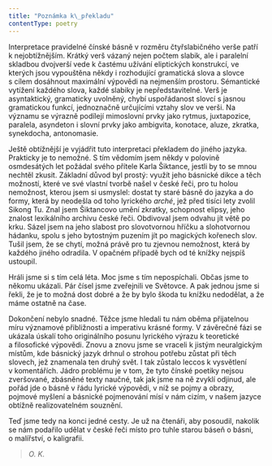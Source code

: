 ```yaml
---
title: "Poznámka k\_překladu"
contentType: poetry
---
```


<section>

Interpretace pravidelné čínské básně v rozměru čtyřslabičného verše patří k nejobtížnějším. Krátký verš vázaný nejen počtem slabik, ale i paralelní skladbou dvojverší vede k častému užívání eliptických konstrukcí, ve kterých jsou vypouštěna někdy i rozhodující gramatická slova a slovce s cílem dosáhnout maximální výpovědi na nejmenším prostoru. Sémantické vytížení každého slova, každé slabiky je nepředstavitelné. Verš je asyntaktický, gramaticky uvolněný, chybí uspořádanost slovcí s jasnou gramatickou funkcí, jednoznačně určujícími vztahy slov ve verši. Na významu se výrazně podílejí mimoslovní prvky jako rytmus, juxtapozice, paralela, asyndeton i slovní prvky jako ambigvita, konotace, aluze, zkratka, synekdocha, antonomasie.

Ještě obtížnější je vyjádřit tuto interpretaci překladem do jiného jazyka. Prakticky je to nemožné. S tím vědomím jsem někdy v polovině osmdesátých let požádal svého přítele Karla Šiktance, jestli by to se mnou nechtěl zkusit. Základní důvod byl prostý: využít jeho básnické dikce a těch možností, které ve své vlastní tvorbě našel v české řeči, pro tu holou nemožnost, kterou jsem si usmyslel: dostat ty staré básně do jazyka a do formy, která by neodešla od toho lyrického _arché_, jež před tisíci lety zvolil Sikong Tu. Znal jsem Šiktancovo umění zkratky, schopnost elipsy, jeho znalost lexikálního archivu české řeči. Obdivoval jsem odvahu jít větě po krku. Sázel jsem na jeho slabost pro slovotvornou hříčku a slohotvornou hádanku, spolu s jeho bytostným puzením jít po magických kořenech slov. Tušil jsem, že se chytí, možná právě pro tu zjevnou nemožnost, která by každého jiného odradila. V opačném případě bych od té knížky nejspíš ustoupil.

Hráli jsme si s tím celá léta. Moc jsme s tím nepospíchali. Občas jsme to někomu ukázali. Pár čísel jsme zveřejnili ve Světovce. A pak jednou jsme si řekli, že je to možná dost dobré a že by bylo škoda tu knížku nedodělat, a že máme ostatně na čase.

Dokončení nebylo snadné. Těžce jsme hledali tu nám oběma přijatelnou míru významové přibližnosti a imperativu krásné formy. V závěrečné fázi se ukázala úskalí toho originálního posunu lyrického výrazu k teoretické a filosofické výpovědi. Znovu a znovu jsme se vraceli k jistým neuralgickým místům, kde básnický jazyk drhnul o strohou potřebu zůstat při těch slovech, jež znamenala ten druhý svět. I tak zůstalo leccos k vysvětlení v komentářích. Jádro problému je v tom, že tyto čínské poetiky nejsou zveršované, zbásněné texty naučné, tak jak jsme na ně zvyklí odjinud, ale pořád jde o básně v řádu lyrické výpovědi, v níž se pojmy a obrazy, pojmové myšlení a básnické pojmenování mísí v nám cizím, v našem jazyce obtížně realizovatelném souznění.

Teď jsme tedy na konci jedné cesty. Je už na čtenáři, aby posoudil, nakolik se nám podařilo udělat v české řeči místo pro tuhle starou báseň o básni, o malířství, o kaligrafii.

> _O. K._

</section>
